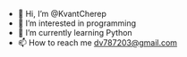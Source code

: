 - 👋 Hi, I’m @KvantCherep
- 👀 I’m interested in programming
- 🌱 I’m currently learning Python
- 📫 How to reach me dv787203@gmail.com
